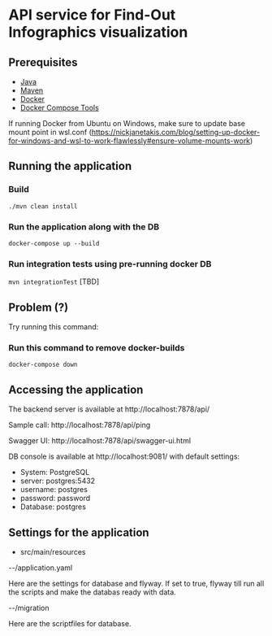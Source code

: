 # API service for Find-Out Infographics visualization  


## Prerequisites
- [Java](https://java.com/en/download/)
- [Maven](https://maven.apache.org/)
- [Docker](https://www.docker.com/)
- [Docker Compose Tools](https://docs.docker.com/compose/install/)

If running Docker from Ubuntu on Windows, make sure to update base mount point in wsl.conf (https://nickjanetakis.com/blog/setting-up-docker-for-windows-and-wsl-to-work-flawlessly#ensure-volume-mounts-work)  

## Running the application

### Build
`./mvn clean install`
### Run the application along with the DB 
`docker-compose up --build`
### Run integration tests using pre-running docker DB
`mvn integrationTest`  [TBD]

## Problem (?)
Try running this command:

### Run this command to remove docker-builds
`docker-compose down`

## Accessing the application

The backend server is available at http://localhost:7878/api/

Sample call: http://localhost:7878/api/ping

Swagger UI: http://localhost:7878/api/swagger-ui.html

DB console is available at http://localhost:9081/ with default settings:
- System: PostgreSQL
- server: postgres:5432
- username: postgres
- password: password
- Database: postgres

## Settings for the application
- src/main/resources

--/application.yaml

Here are the settings for database and flyway. If set to true, flyway till run all the scripts and make the databas ready with data.

--/migration

Here are the scriptfiles for database.
